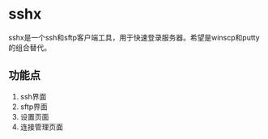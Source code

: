 # sshx

sshx是一个ssh和sftp客户端工具，用于快速登录服务器。希望是winscp和putty的组合替代。

## 功能点

1. ssh界面
2. sftp界面
3. 设置页面
4. 连接管理页面
